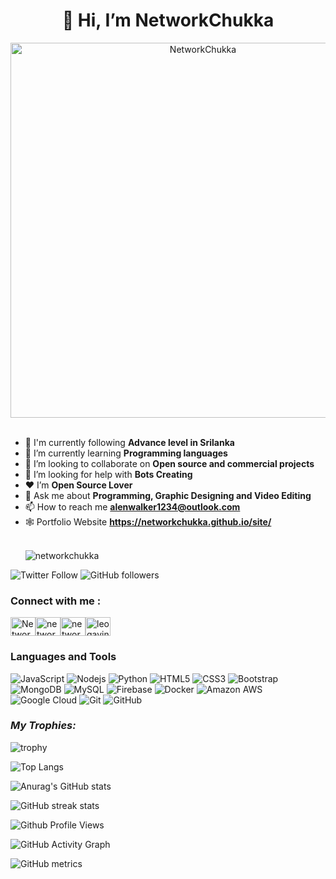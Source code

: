### <h1 align="center">👋 Hi, I’m NetworkChukka</h1>

<div align="center" ><img src="https://cdn.dribbble.com/users/1292677/screenshots/6139167/media/fcf7fd0c619bb87706533079240915f3.gif" alt="NetworkChukka" border="0" hight="200" width="600"></div></br>

- 🔭 I'm currently following **Advance level in Srilanka**
- 🌱 I’m currently learning **Programming languages**
- 👯 I’m looking to collaborate on **Open source and commercial projects**
- 🤝 I’m looking for help with **Bots Creating**
- ❤ I’m **Open Source Lover**
- 💬 Ask me about **Programming, Graphic Designing and Video Editing**
- 📫 How to reach me **alenwalker1234@outlook.com** 
- 🕸️ Portfolio Website **https://networkchukka.github.io/site/**
  </br>
  </br>
  <p align="left"> <img src="https://komarev.com/ghpvc/?username=networkchukka&color=brightgreen" alt="networkchukka" /> </p>
  
![Twitter Follow](https://img.shields.io/twitter/follow/Networkchukka?color=1DA1F2&label=Followers&logo=twitter&style=for-the-badge)
![GitHub followers](https://img.shields.io/github/followers/networkchukka?logo=GitHub&style=for-the-badge)



### Connect with me :

<a href="https://twitter.com/Networkchukka" target="blank"><img align="center" src="https://raw.githubusercontent.com/rahuldkjain/github-profile-readme-generator/master/src/images/icons/Social/twitter.svg" alt="Networkchukka" height="30" width="40" /></a><a href="https://stackoverflow.com/users/14575719/networkchukka" target="blank"><img align="center" src="https://raw.githubusercontent.com/rahuldkjain/github-profile-readme-generator/master/src/images/icons/Social/stack-overflow.svg" alt="networkchukka" height="30" width="40" /></a><a href="https://medium.com/@networkchukka" target="blank"><img align="center" src="https://raw.githubusercontent.com/rahuldkjain/github-profile-readme-generator/master/src/images/icons/Social/medium.svg" alt="networkchukka" height="30" width="40" /></a><a href="https://www.hackerrank.com/leogavin123" target="blank"><img align="center" src="https://raw.githubusercontent.com/rahuldkjain/github-profile-readme-generator/master/src/images/icons/Social/hackerrank.svg" alt="leogavin123" height="30" width="40" /></a></p>


### Languages and Tools

![JavaScript](https://img.shields.io/badge/-JavaScript-black?style=flat-square&logo=javascript)
![Nodejs](https://img.shields.io/badge/-Nodejs-black?style=flat-square&logo=Node.js)
![Python](https://img.shields.io/badge/-python-black?style=flat-square&logo=python)
![HTML5](https://img.shields.io/badge/-HTML5-E34F26?style=flat-square&logo=html5&logoColor=white)
![CSS3](https://img.shields.io/badge/-CSS3-1572B6?style=flat-square&logo=css3)
![Bootstrap](https://img.shields.io/badge/-Bootstrap-563D7C?style=flat-square&logo=bootstrap)
![MongoDB](https://img.shields.io/badge/-MongoDB-black?style=flat-square&logo=mongodb)
![MySQL](https://img.shields.io/badge/-MySQL-black?style=flat-square&logo=mysql)
![Firebase](https://img.shields.io/badge/Firebase-007ACC?style=flat-square&logo=firebase)
![Docker](https://img.shields.io/badge/-Docker-black?style=flat-square&logo=docker)
![Amazon AWS](https://img.shields.io/badge/Amazon%20AWS-232F3E?style=flat-square&logo=amazon-aws)
![Google Cloud](https://img.shields.io/badge/Google%20Cloud-black?style=flat-square&logo=google-cloud)
![Git](https://img.shields.io/badge/-Git-black?style=flat-square&logo=git)
![GitHub](https://img.shields.io/badge/-GitHub-181717?style=flat-square&logo=github)
<br />
_<h3 align="left">My Trophies:</h3>_

![trophy](https://github-profile-trophy.vercel.app/?username=networkchukka&theme=radical)

![Top Langs](https://github-readme-stats.vercel.app/api/top-langs/?username=networkchukka&theme=radical)

![Anurag's GitHub stats](https://github-readme-stats.vercel.app/api?username=networkchukka&show_icons=true&theme=radical)

![GitHub streak stats](https://github-readme-streak-stats.herokuapp.com/?user=networkchukka&theme=radical)

![Github Profile Views](https://komarev.com/ghpvc/?username=networkchukka&color=blueviolet&style=plastic&label=PROFILE+VIEWS)

![GitHub Activity Graph](https://activity-graph.herokuapp.com/graph?username=networkchukka&theme=radical)

![GitHub metrics](https://metrics.lecoq.io/networkchukka)
